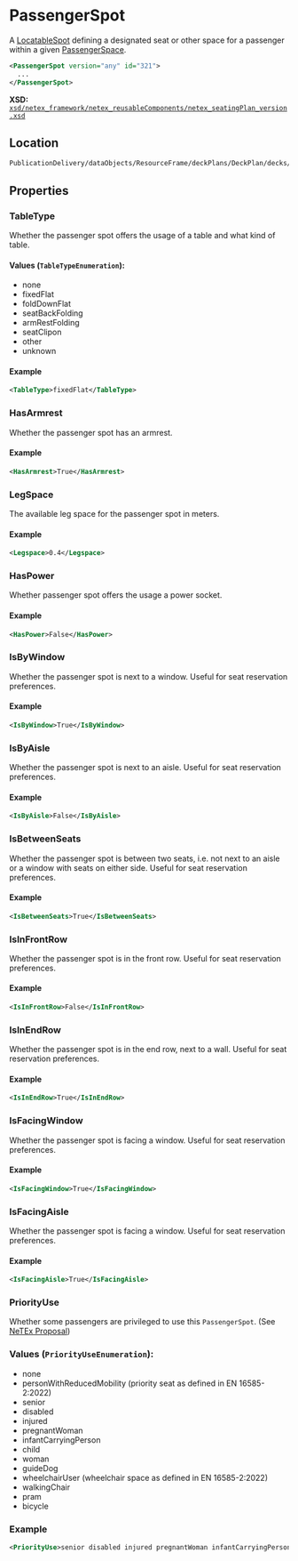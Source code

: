 # PassengerSpot

A [LocatableSpot](LOCATABLE_SPOT.md) defining a designated seat or other space for a passenger within a given [PassengerSpace](../DECK_SPACE/PASSENGER_SPACE.md).

```xml
<PassengerSpot version="any" id="321">
  ...
</PassengerSpot>
```

**XSD:** [`xsd/netex_framework/netex_reusableComponents/netex_seatingPlan_version.xsd`](https://github.com/NeTEx-CEN/NeTEx/blob/next/xsd/netex_framework/netex_reusableComponents/netex_seatingPlan_version.xsd#L366)

## Location

```
PublicationDelivery/dataObjects/ResourceFrame/deckPlans/DeckPlan/decks/Deck/deckSpaces/PassengerSpace/passengerSpots
```

## Properties

### TableType

Whether the passenger spot offers the usage of a table and what kind of table.

#### Values (`TableTypeEnumeration`):
- none
- fixedFlat
- foldDownFlat
- seatBackFolding
- armRestFolding
- seatClipon
- other
- unknown

#### Example

```xml
<TableType>fixedFlat</TableType>
```

### HasArmrest

Whether the passenger spot has an armrest.

#### Example

```xml
<HasArmrest>True</HasArmrest>
```

### LegSpace

The available leg space for the passenger spot in meters.

#### Example

```xml
<Legspace>0.4</Legspace>
```

### HasPower

Whether passenger spot offers the usage a power socket.

#### Example

```xml
<HasPower>False</HasPower>
```

### IsByWindow

Whether the passenger spot is next to a window. Useful for seat reservation preferences.

#### Example

```xml
<IsByWindow>True</IsByWindow>
```

### IsByAisle

Whether the passenger spot is next to an aisle. Useful for seat reservation preferences.

#### Example

```xml
<IsByAisle>False</IsByAisle>
```

### IsBetweenSeats

Whether the passenger spot is between two seats, i.e. not next to an aisle or a window with seats on either side. Useful for seat reservation preferences.

#### Example

```xml
<IsBetweenSeats>True</IsBetweenSeats>
```

### IsInFrontRow

Whether the passenger spot is in the front row. Useful for seat reservation preferences.

#### Example

```xml
<IsInFrontRow>False</IsInFrontRow>
```

### IsInEndRow

Whether the passenger spot is in the end row, next to a wall. Useful for seat reservation preferences.

#### Example

```xml
<IsInEndRow>True</IsInEndRow>
```

### IsFacingWindow

Whether the passenger spot is facing a window. Useful for seat reservation preferences.

#### Example

```xml
<IsFacingWindow>True</IsFacingWindow>
```

### IsFacingAisle

Whether the passenger spot is facing a window. Useful for seat reservation preferences.

#### Example

```xml
<IsFacingAisle>True</IsFacingAisle>
```

### PriorityUse

Whether some passengers are privileged to use this `PassengerSpot`. (See [NeTEx Proposal](https://github.com/NeTEx-CEN/NeTEx/issues/898))

### Values (`PriorityUseEnumeration`):
- none
- personWithReducedMobility (priority seat as defined in EN 16585-2:2022)
- senior
- disabled
- injured
- pregnantWoman
- infantCarryingPerson
- child
- woman
- guideDog
- wheelchairUser (wheelchair space as defined in EN 16585-2:2022)
- walkingChair
- pram
- bicycle

### Example
```xml
<PriorityUse>senior disabled injured pregnantWoman infantCarryingPerson</PriorityUse>
```
